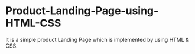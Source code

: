 # Product-Landing-Page-using-HTML-CSS
It is a simple product Landing Page which is implemented by using HTML &amp; CSS.
